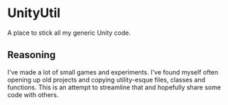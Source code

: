 # UnityUtil
A place to stick all my generic Unity code. 

## Reasoning
I've made a lot of small games and experiments. I've found myself often opening up old projects and copying utility-esque files, classes and functions.  This is an attempt to streamline that and hopefully share some code with others. 
